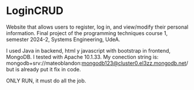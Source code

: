 # LoginCRUD
Website that allows users to register, log in, and view/modify their personal information. Final project of the programming techniques course 1, semester 2024-2, Systems Engineering, UdeA.

I used Java in backend, html y javascript with bootstrap in frontend, MongoDB. I tested with Apache 10.1.33.
My conection string is: mongodb+srv://mateoblandon:mongodb123@cluster0.el3zz.mongodb.net/
but is already put it fix in code. 

ONLY RUN, it must do all the job.
